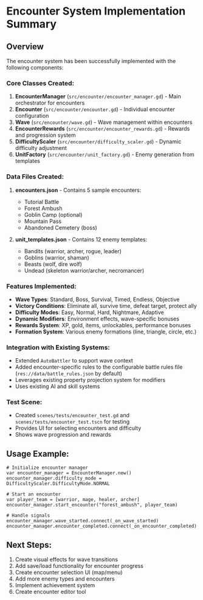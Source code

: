 # Encounter System Implementation Summary

## Overview
The encounter system has been successfully implemented with the following components:

### Core Classes Created:
1. **EncounterManager** (`src/encounter/encounter_manager.gd`) - Main orchestrator for encounters
2. **Encounter** (`src/encounter/encounter.gd`) - Individual encounter configuration
3. **Wave** (`src/encounter/wave.gd`) - Wave management within encounters
4. **EncounterRewards** (`src/encounter/encounter_rewards.gd`) - Rewards and progression system
5. **DifficultyScaler** (`src/encounter/difficulty_scaler.gd`) - Dynamic difficulty adjustment
6. **UnitFactory** (`src/encounter/unit_factory.gd`) - Enemy generation from templates

### Data Files Created:
1. **encounters.json** - Contains 5 sample encounters:
   - Tutorial Battle
   - Forest Ambush
   - Goblin Camp (optional)
   - Mountain Pass
   - Abandoned Cemetery (boss)

2. **unit_templates.json** - Contains 12 enemy templates:
   - Bandits (warrior, archer, rogue, leader)
   - Goblins (warrior, shaman)
   - Beasts (wolf, dire wolf)
   - Undead (skeleton warrior/archer, necromancer)

### Features Implemented:
- **Wave Types**: Standard, Boss, Survival, Timed, Endless, Objective
- **Victory Conditions**: Eliminate all, survive time, defeat target, protect ally
- **Difficulty Modes**: Easy, Normal, Hard, Nightmare, Adaptive
- **Dynamic Modifiers**: Environment effects, wave-specific bonuses
- **Rewards System**: XP, gold, items, unlockables, performance bonuses
- **Formation System**: Various enemy formations (line, triangle, circle, etc.)

### Integration with Existing Systems:
- Extended `AutoBattler` to support wave context
- Added encounter-specific rules to the configurable battle rules file (`res://data/battle_rules.json` by default)
- Leverages existing property projection system for modifiers
- Uses existing AI and skill systems

### Test Scene:
- Created `scenes/tests/encounter_test.gd` and `scenes/tests/encounter_test.tscn` for testing
- Provides UI for selecting encounters and difficulty
- Shows wave progression and rewards

## Usage Example:

```gdscript
# Initialize encounter manager
var encounter_manager = EncounterManager.new()
encounter_manager.difficulty_mode = DifficultyScaler.DifficultyMode.NORMAL

# Start an encounter
var player_team = [warrior, mage, healer, archer]
encounter_manager.start_encounter("forest_ambush", player_team)

# Handle signals
encounter_manager.wave_started.connect(_on_wave_started)
encounter_manager.encounter_completed.connect(_on_encounter_completed)
```

## Next Steps:
1. Create visual effects for wave transitions
2. Add save/load functionality for encounter progress
3. Create encounter selection UI (map/menu)
4. Add more enemy types and encounters
5. Implement achievement system
6. Create encounter editor tool
